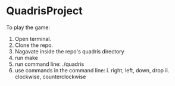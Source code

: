 
# QuadrisProject

To play the game:
1. Open terminal.
2. Clone the repo.
3. Nagavate inside the repo's quadris directory
4. run make
5. run command line: ./quadris
6. use commands in the command line:
  i. right, left, down, drop
  ii. clockwise, counterclockwise
  
